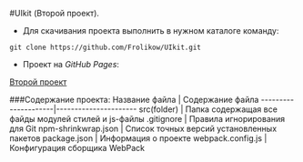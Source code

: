 #UIkit (Второй проект).
 
* Для скачивания проекта выполнить в нужном каталоге команду:

`git clone https://github.com/Frolikow/UIkit.git`

* Проект на _GitHub_ _Pages_:

[Второй проект](https://frolikow.github.io/UIkit/)

###Содержание проекта:
  Название файла     | Содержание файла
---------------------|----------------------
src(folder)          | Папка содержащая все файды модулей стилей и js-файлы
.gitignore           | Правила игнорирования для Git
npm-shrinkwrap.json  | Список точных версий установленных пакетов 
package.json         | Информация о проекте
webpack.config.js    | Конфигурация сборщика WebPack
